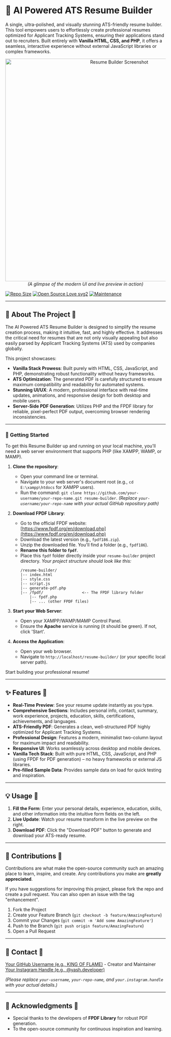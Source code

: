 # 📄 AI Powered ATS Resume Builder

A single, ultra-polished, and visually stunning ATS-friendly resume builder. This tool empowers users to effortlessly create professional resumes optimized for Applicant Tracking Systems, ensuring their applications stand out to recruiters. Built entirely with **Vanilla HTML, CSS, and PHP**, it offers a seamless, interactive experience without external JavaScript libraries or complex frameworks.

<p align="center">
  <img src="https://i.ibb.co/9ktMTbWP/make-a-logo-for-resume-builder.jpg" alt="Resume Builder Screenshot" width="700"> 
  <br>
  <i>(A glimpse of the modern UI and live preview in action)</i>
</p>

[![Repo Size](https://img.shields.io/github/repo-size/your-username/your-repo-name?style=flat-square&color=orange)](https://github.com/your-username/your-repo-name)
[![Open Source Love svg2](https://badges.frapsoft.com/os/v2/open-source.svg?v=103)](https://github.com/your-username/your-repo-name)
[![Maintenance](https://img.shields.io/badge/Maintained%3F-yes-green.svg)](https://github.com/your-username/your-repo-name/graphs/commit-activity)

-------------------------------------------------

## 🌟 About The Project 📍

The AI Powered ATS Resume Builder is designed to simplify the resume creation process, making it intuitive, fast, and highly effective. It addresses the critical need for resumes that are not only visually appealing but also easily parsed by Applicant Tracking Systems (ATS) used by companies globally.

This project showcases:
* **Vanilla Stack Prowess**: Built purely with HTML, CSS, JavaScript, and PHP, demonstrating robust functionality without heavy frameworks.
* **ATS Optimization**: The generated PDF is carefully structured to ensure maximum compatibility and readability for automated systems.
* **Stunning UI/UX**: A modern, professional interface with real-time updates, animations, and responsive design for both desktop and mobile users.
* **Server-Side PDF Generation**: Utilizes PHP and the FPDF library for reliable, pixel-perfect PDF output, overcoming browser rendering inconsistencies.

-------------------------------------------------

### 🚀 Getting Started

To get this Resume Builder up and running on your local machine, you'll need a web server environment that supports PHP (like XAMPP, WAMP, or MAMP).

1.  **Clone the repository**:
    * Open your command line or terminal.
    * Navigate to your web server's document root (e.g., `cd E:\xampp\htdocs` for XAMPP users).
    * Run the command: `git clone https://github.com/your-username/your-repo-name.git resume-builder`.
        *(Replace `your-username/your-repo-name` with your actual GitHub repository path)*

2.  **Download FPDF Library**:
    * Go to the official FPDF website: [https://www.fpdf.org/en/download.php](https://www.fpdf.org/en/download.php)
    * Download the latest version (e.g., `fpdf186.zip`).
    * Unzip the downloaded file. You'll find a folder (e.g., `fpdf186`).
    * **Rename this folder to `fpdf`**.
    * Place this `fpdf` folder directly inside your `resume-builder` project directory.
        *Your project structure should look like this:*
        ```
        /resume-builder/
        |-- index.html
        |-- style.css
        |-- script.js
        |-- generate-pdf.php
        |-- /fpdf/                 <-- The FPDF library folder
            |-- fpdf.php
            |-- ... (other FPDF files)
        ```

3.  **Start your Web Server**:
    * Open your XAMPP/WAMP/MAMP Control Panel.
    * Ensure the **Apache** service is running (it should be green). If not, click 'Start'.

4.  **Access the Application**:
    * Open your web browser.
    * Navigate to `http://localhost/resume-builder/` (or your specific local server path).

Start building your professional resume!

-------------------------------------------------

## ✨ Features 📍

* **Real-Time Preview**: See your resume update instantly as you type.
* **Comprehensive Sections**: Includes personal info, contact, summary, work experience, projects, education, skills, certifications, achievements, and languages.
* **ATS-Friendly PDF**: Generates a clean, well-structured PDF highly optimized for Applicant Tracking Systems.
* **Professional Design**: Features a modern, minimalist two-column layout for maximum impact and readability.
* **Responsive UI**: Works seamlessly across desktop and mobile devices.
* **Vanilla Tech Stack**: Built with pure HTML, CSS, JavaScript, and PHP (using FPDF for PDF generation) – no heavy frameworks or external JS libraries.
* **Pre-filled Sample Data**: Provides sample data on load for quick testing and inspiration.

-------------------------------------------------

## 💡 Usage 📍

1.  **Fill the Form**: Enter your personal details, experience, education, skills, and other information into the intuitive form fields on the left.
2.  **Live Update**: Watch your resume transform in the live preview on the right.
3.  **Download PDF**: Click the "Download PDF" button to generate and download your ATS-ready resume.

-------------------------------------------------

## 🤝 Contributions 📍

Contributions are what make the open-source community such an amazing place to learn, inspire, and create. Any contributions you make are **greatly appreciated**.

If you have suggestions for improving this project, please fork the repo and create a pull request. You can also open an issue with the tag "enhancement".

1.  Fork the Project
2.  Create your Feature Branch (`git checkout -b feature/AmazingFeature`)
3.  Commit your Changes (`git commit -m 'Add some AmazingFeature'`)
4.  Push to the Branch (`git push origin feature/AmazingFeature`)
5.  Open a Pull Request

-------------------------------------------------

## 📧 Contact 📍

[Your GitHub Username (e.g., KING OF FLAME)](https://github.com/KING-OF-FLAME) - Creator and Maintainer
[Your Instagram Handle (e.g., @yash.developer)](https://www.instagram.com/yash.developer/)

*(Please replace `your-username`, `your-repo-name`, and `your.instagram.handle` with your actual details.)*

-------------------------------------------------

## 🙏 Acknowledgments 📍

* Special thanks to the developers of **FPDF Library** for robust PDF generation.
* To the open-source community for continuous inspiration and learning.
